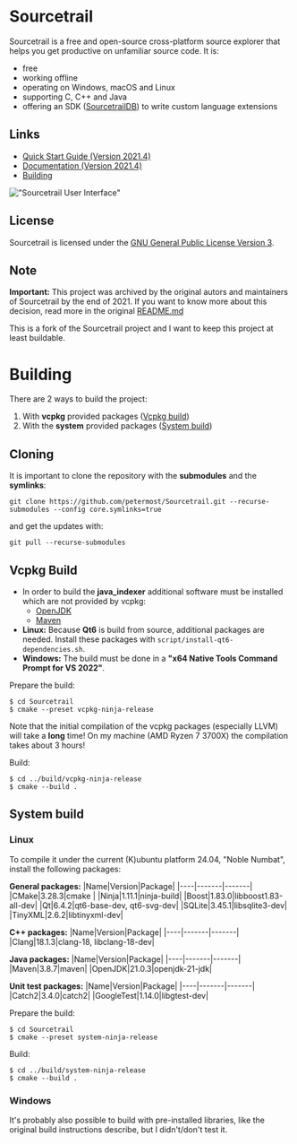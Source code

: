 # Sourcetrail

Sourcetrail is a free and open-source cross-platform source explorer that helps you get productive on unfamiliar source code. It is:
* free
* working offline
* operating on Windows, macOS and Linux
* supporting C, C++ and Java
* offering an SDK ([SourcetrailDB](https://github.com/CoatiSoftware/SourcetrailDB)) to write custom language extensions



## __Links__
* [Quick Start Guide (Version 2021.4)](DOCUMENTATION.md#getting-started)
* [Documentation (Version 2021.4)](DOCUMENTATION.md)
* [Building](#building)

!["Sourcetrail User Interface"](docs/readme/user_interface.png "Sourcetrail User Interface")



## License

Sourcetrail is licensed under the [GNU General Public License Version 3](LICENSE.txt).

## Note

__Important:__ This project was archived by the original autors and maintainers of Sourcetrail by the end of 2021. If you want to know more about this decision, read more in the original [README.md](unused_coati_software_files/README.md)

This is a fork of the Sourcetrail project and I want to keep this project at least buildable. 

# Building

There are 2 ways to build the project:
1. With **vcpkg** provided packages ([Vcpkg build](#vcpkg-build))
2. With the **system** provided packages ([System build](#system-build))

## Cloning

It is important to clone the repository with the **submodules** and the **symlinks**:
```
git clone https://github.com/petermost/Sourcetrail.git --recurse-submodules --config core.symlinks=true
```
and get the updates with:
```
git pull --recurse-submodules
```



## Vcpkg Build

* In order to build the **java_indexer** additional software must be installed which are not provided by vcpkg:
    * [OpenJDK](https://jdk.java.net/)
    * [Maven](https://maven.apache.org/)
* **Linux:** Because **Qt6** is build from source, additional packages are needed. Install these packages with `script/install-qt6-dependencies.sh`.
* **Windows:** The build must be done in a **"x64 Native Tools Command Prompt for VS 2022"**.

Prepare the build:
```
$ cd Sourcetrail
$ cmake --preset vcpkg-ninja-release
```
Note that the initial compilation of the vcpkg packages (especially LLVM) will take a **long** time! On my machine (AMD Ryzen 7 3700X) the compilation takes about 3 hours!

Build:
```
$ cd ../build/vcpkg-ninja-release
$ cmake --build .
```



## System build

### Linux

To compile it under the current (K)ubuntu platform 24.04, "Noble Numbat", install the following packages:

**General packages:**
|Name|Version|Package|
|----|-------|-------|
|CMake|3.28.3|cmake  |
|Ninja|1.11.1|ninja-build|
|Boost|1.83.0|libboost1.83-all-dev|
|Qt|6.4.2|qt6-base-dev, qt6-svg-dev|
|SQLite|3.45.1|libsqlite3-dev|
|TinyXML|2.6.2|libtinyxml-dev|

**C++ packages:**
|Name|Version|Package|
|----|-------|-------|
|Clang|18.1.3|clang-18, libclang-18-dev|

**Java packages:**
|Name|Version|Package|
|----|-------|-------|
|Maven|3.8.7|maven|
|OpenJDK|21.0.3|openjdk-21-jdk|

**Unit test packages:**
|Name|Version|Package|
|----|-------|-------|
|Catch2|3.4.0|catch2|
|GoogleTest|1.14.0|libgtest-dev|

Prepare the build:
```
$ cd Sourcetrail
$ cmake --preset system-ninja-release
```

Build:
```
$ cd ../build/system-ninja-release
$ cmake --build .
```

### Windows
It's probably also possible to build with pre-installed libraries, like the original build instructions describe, but I didn't/don't test it.

